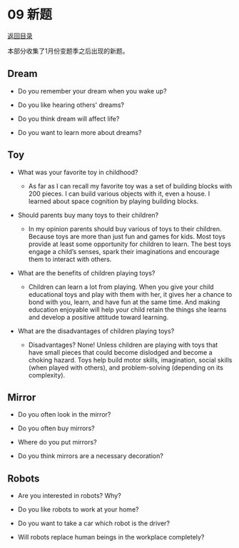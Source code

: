 # 09 新题
[返回目录](README.md)

本部分收集了1月份变题季之后出现的新题。

## Dream

- Do you remember your dream when you wake up?

- Do you like hearing others' dreams?

- Do you think dream will affect life?

- Do you want to learn more about dreams?

## Toy

- What was your favorite toy in childhood?
    - As far as I can recall my favorite toy was a set of building blocks with 200 pieces. I can build various objects with it, even a house. I learned about space cognition by playing building blocks.

- Should parents buy many toys to their children?
    - In my opinion parents should buy various of toys to their children. Because toys are more than just fun and games for kids.  Most toys provide at least some opportunity for children to learn. The best toys engage a child’s senses, spark their imaginations and encourage them to interact with others.

- What are the benefits of children playing toys?
    - Children can learn a lot from playing.  When you give your child educational toys and play with them with her, it gives her a chance to bond with you, learn, and have fun at the same time.  And making education enjoyable will help your child retain the things she learns and develop a positive attitude toward learning.

- What are the disadvantages of children playing toys?
    - Disadvantages? None! Unless children are playing with toys that have small pieces that could become dislodged and become a choking hazard. Toys help build motor skills, imagination, social skills (when played with others), and problem-solving (depending on its complexity).

## Mirror

- Do you often look in the mirror?

- Do you often buy mirrors?

- Where do you put mirrors?

- Do you think mirrors are a necessary decoration?

## Robots

- Are you interested in robots? Why?

- Do you like robots to work at your home?

- Do you want to take a car which robot is the driver?

- Will robots replace human beings in the workplace completely?

